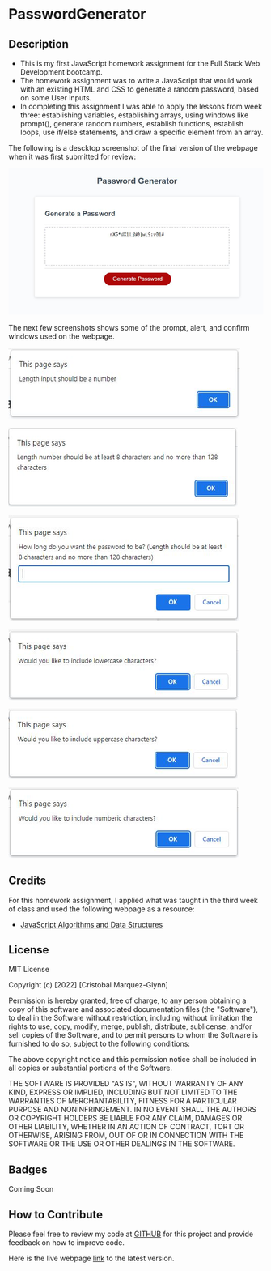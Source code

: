 # PasswordGenerator

## Description

- This is my first JavaScript homework assignment for the Full Stack Web Development bootcamp.
- The homework assignment was to write a JavaScript that would work with an existing HTML and CSS to generate a random password, based on some User inputs. 
- In completing this assignment I was able to apply the lessons from week three: establishing variables, establishing arrays, using windows like prompt(), generate random numbers, establish functions, establish loops, use if/else statements, and draw a specific element from an array.

The following is a descktop screenshot of the final version of the webpage when it was first submitted for review:

![Password Generator Webpage](/assets/images/Webpage.JPG)

The next few screenshots shows some of the prompt, alert, and confirm windows used on the webpage. 

![Alert1](/assets/images/firstAlert.JPG)

![Alert2](/assets/images/secondAlert.JPG)

![Prompt1](/assets/images/firstPrompt.JPG)

![Confirm1](/assets/images/firstConfirm.JPG)

![Confrim2](/assets/images/secondConfirm.JPG)

![Confirm3](/assets/images/thirdConfirm.JPG)


## Credits

For this homework assignment, I applied what was taught in the third week of class and used the following webpage as a resource:
- [JavaScript Algorithms and Data Structures](https://www.freecodecamp.org/learn/javascript-algorithms-and-data-structures/)


## License

MIT License

Copyright (c) [2022] [Cristobal Marquez-Glynn]

Permission is hereby granted, free of charge, to any person obtaining a copy
of this software and associated documentation files (the "Software"), to deal
in the Software without restriction, including without limitation the rights
to use, copy, modify, merge, publish, distribute, sublicense, and/or sell
copies of the Software, and to permit persons to whom the Software is
furnished to do so, subject to the following conditions:

The above copyright notice and this permission notice shall be included in all
copies or substantial portions of the Software.

THE SOFTWARE IS PROVIDED "AS IS", WITHOUT WARRANTY OF ANY KIND, EXPRESS OR
IMPLIED, INCLUDING BUT NOT LIMITED TO THE WARRANTIES OF MERCHANTABILITY,
FITNESS FOR A PARTICULAR PURPOSE AND NONINFRINGEMENT. IN NO EVENT SHALL THE
AUTHORS OR COPYRIGHT HOLDERS BE LIABLE FOR ANY CLAIM, DAMAGES OR OTHER
LIABILITY, WHETHER IN AN ACTION OF CONTRACT, TORT OR OTHERWISE, ARISING FROM,
OUT OF OR IN CONNECTION WITH THE SOFTWARE OR THE USE OR OTHER DEALINGS IN THE
SOFTWARE.


## Badges

Coming Soon


## How to Contribute

Please feel free to review my code at [GITHUB](https://github.com/CM-GDev/PasswordGenerator) for this project and provide feedback on how to improve code.

Here is the live webpage [link](https://cm-gdev.github.io/PasswordGenerator/) to the latest version. 